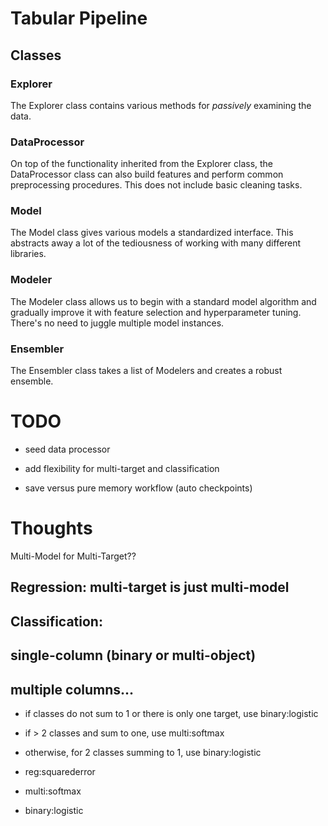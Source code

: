 # Tabular Pipeline 

## Classes

### Explorer

The Explorer class contains various methods for *passively* examining the data.

### DataProcessor

On top of the functionality inherited from the Explorer class, the DataProcessor class can also build features and perform common preprocessing procedures. This does not include basic cleaning tasks.

### Model

The Model class gives various models a standardized interface. This abstracts away a lot of the tediousness of working with many different libraries.

### Modeler

The Modeler class allows us to begin with a standard model algorithm and gradually improve it with feature selection and hyperparameter tuning. There's no need to juggle multiple model instances.

### Ensembler

The Ensembler class takes a list of Modelers and creates a robust ensemble.

# TODO

* seed data processor

* add flexibility for multi-target and classification

* save versus pure memory workflow (auto checkpoints)

# Thoughts

Multi-Model for Multi-Target??

## Regression: multi-target is just multi-model

## Classification: 

## single-column (binary or multi-object)

## multiple columns... 

* if classes do not sum to 1 or there is only one target, use binary:logistic
* if > 2 classes and sum to one, use multi:softmax
* otherwise, for 2 classes summing to 1, use binary:logistic 

* reg:squarederror
* multi:softmax
* binary:logistic
